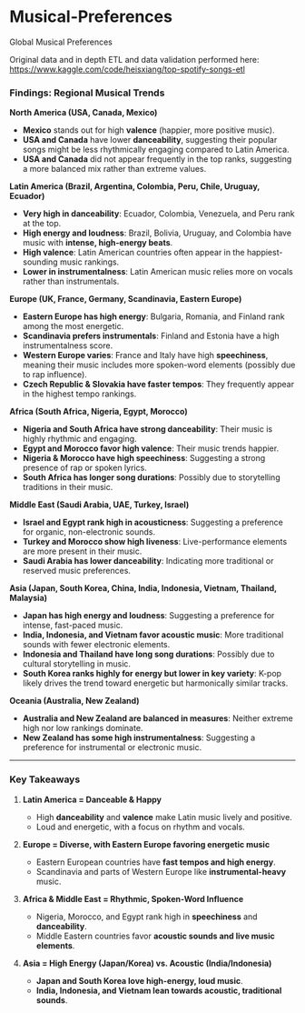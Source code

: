 # Musical-Preferences
Global Musical Preferences

Original data and in depth ETL and data validation performed here:
https://www.kaggle.com/code/heisxiang/top-spotify-songs-etl

### Findings: Regional Musical Trends

**North America (USA, Canada, Mexico)**
- **Mexico** stands out for high **valence** (happier, more positive music).
- **USA and Canada** have lower **danceability**, suggesting their popular songs might be less rhythmically engaging compared to Latin America.
- **USA and Canada** did not appear frequently in the top ranks, suggesting a more balanced mix rather than extreme values.

**Latin America (Brazil, Argentina, Colombia, Peru, Chile, Uruguay, Ecuador)**
- **Very high in danceability**: Ecuador, Colombia, Venezuela, and Peru rank at the top.
- **High energy and loudness**: Brazil, Bolivia, Uruguay, and Colombia have music with **intense, high-energy beats**.
- **High valence**: Latin American countries often appear in the happiest-sounding music rankings.
- **Lower in instrumentalness**: Latin American music relies more on vocals rather than instrumentals.

**Europe (UK, France, Germany, Scandinavia, Eastern Europe)**
- **Eastern Europe has high energy**: Bulgaria, Romania, and Finland rank among the most energetic.
- **Scandinavia prefers instrumentals**: Finland and Estonia have a high instrumentalness score.
- **Western Europe varies**: France and Italy have high **speechiness**, meaning their music includes more spoken-word elements (possibly due to rap influence).
- **Czech Republic & Slovakia have faster tempos**: They frequently appear in the highest tempo rankings.

**Africa (South Africa, Nigeria, Egypt, Morocco)**
- **Nigeria and South Africa have strong danceability**: Their music is highly rhythmic and engaging.
- **Egypt and Morocco favor high valence**: Their music trends happier.
- **Nigeria & Morocco have high speechiness**: Suggesting a strong presence of rap or spoken lyrics.
- **South Africa has longer song durations**: Possibly due to storytelling traditions in their music.

**Middle East (Saudi Arabia, UAE, Turkey, Israel)**
- **Israel and Egypt rank high in acousticness**: Suggesting a preference for organic, non-electronic sounds.
- **Turkey and Morocco show high liveness**: Live-performance elements are more present in their music.
- **Saudi Arabia has lower danceability**: Indicating more traditional or reserved music preferences.

**Asia (Japan, South Korea, China, India, Indonesia, Vietnam, Thailand, Malaysia)**
- **Japan has high energy and loudness**: Suggesting a preference for intense, fast-paced music.
- **India, Indonesia, and Vietnam favor acoustic music**: More traditional sounds with fewer electronic elements.
- **Indonesia and Thailand have long song durations**: Possibly due to cultural storytelling in music.
- **South Korea ranks highly for energy but lower in key variety**: K-pop likely drives the trend toward energetic but harmonically similar tracks.

**Oceania (Australia, New Zealand)**
- **Australia and New Zealand are balanced in measures**: Neither extreme high nor low rankings dominate.
- **New Zealand has some high instrumentalness**: Suggesting a preference for instrumental or electronic music.

---

### Key Takeaways

1. **Latin America = Danceable & Happy**  
   - High **danceability** and **valence** make Latin music lively and positive.  
   - Loud and energetic, with a focus on rhythm and vocals.

2. **Europe = Diverse, with Eastern Europe favoring energetic music**  
   - Eastern European countries have **fast tempos and high energy**.  
   - Scandinavia and parts of Western Europe like **instrumental-heavy** music.

3. **Africa & Middle East = Rhythmic, Spoken-Word Influence**  
   - Nigeria, Morocco, and Egypt rank high in **speechiness** and **danceability**.  
   - Middle Eastern countries favor **acoustic sounds and live music elements**.

4. **Asia = High Energy (Japan/Korea) vs. Acoustic (India/Indonesia)**  
   - **Japan and South Korea love high-energy, loud music**.  
   - **India, Indonesia, and Vietnam lean towards acoustic, traditional sounds**.

